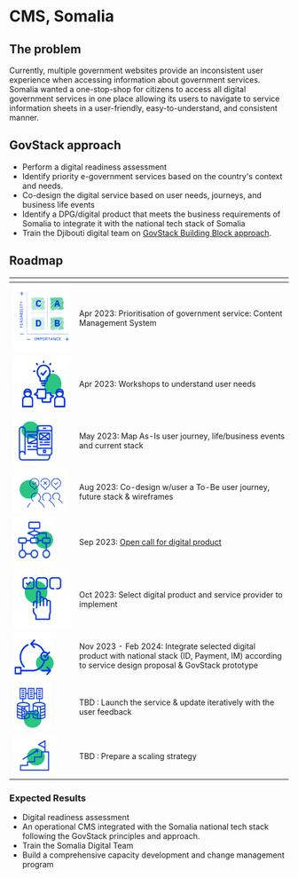 # CMS, Somalia

## The problem

Currently, multiple government websites provide an inconsistent user experience when accessing information about government services. Somalia wanted a one-stop-shop for citizens to access all digital government services in one place allowing its users to navigate to service information sheets in a user-friendly, easy-to-understand, and consistent manner.

## GovStack approach

* Perform a digital readiness assessment
* Identify priority e-government services based on the country's context and needs.
* Co-design the digital service based on user needs, journeys, and business life events
* Identify a DPG/digital product that meets the business requirements of Somalia to integrate it with the national tech stack of Somalia
* Train the Djibouti digital team on [GovStack Building Block approach](https://govstack.gitbook.io/implementation-playbook/govstack-implementation-playbook/2-description/building-block-approach).

## Roadmap

<table><thead><tr><th width="105"></th><th></th></tr></thead><tbody><tr><td><img src="../../.gitbook/assets/Screenshot_2023-03-28_170152-removebg-preview.png" alt=""></td><td>Apr 2023: Prioritisation of government service: Content Management System</td></tr><tr><td><img src="../../.gitbook/assets/image (7) (1).png" alt=""></td><td>Apr 2023: Workshops to understand user needs</td></tr><tr><td><img src="../../.gitbook/assets/image (11) (1).png" alt=""></td><td>May 2023: Map As-Is user journey, life/business events and current stack</td></tr><tr><td><img src="../../.gitbook/assets/image (16) (1).png" alt=""></td><td>Aug 2023: Co-design w/user a To-Be user journey, future stack &#x26; wireframes</td></tr><tr><td><img src="../../.gitbook/assets/image (8) (1).png" alt=""></td><td>Sep 2023: <a href="https://www.leverist.de/en/app/opportunities/call-for-digital-products-to-manage-issuance-of-construction-permits-in-djibouti-using-the-govstack-building-block-approach?force_preview=1">Open call for digital product</a></td></tr><tr><td><img src="../../.gitbook/assets/Untitled design.jpg" alt=""></td><td>Oct 2023: Select digital product and service provider to implement</td></tr><tr><td><img src="../../.gitbook/assets/image (9) (1).png" alt=""></td><td>Nov 2023 - Feb 2024: Integrate selected digital product with national stack (ID, Payment, IM) according to service design proposal &#x26; GovStack prototype</td></tr><tr><td><img src="../../.gitbook/assets/image (14) (1).png" alt=""></td><td>TBD : Launch the service &#x26; update iteratively with the user feedback</td></tr><tr><td><img src="../../.gitbook/assets/image (13) (1).png" alt=""></td><td>TBD : Prepare a scaling strategy</td></tr></tbody></table>

### Expected Results

* Digital readiness assessment&#x20;
* An operational CMS integrated with the Somalia national tech stack following the GovStack principles and approach.
* Train the Somalia Digital Team&#x20;
* Build a comprehensive capacity development and change management program
